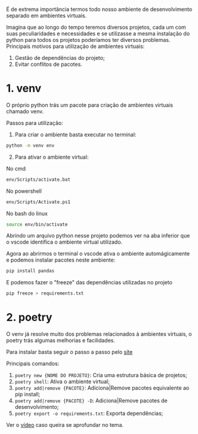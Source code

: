 
É de extrema importância termos todo nosso ambiente de desenvolvimento separado em ambientes virtuais.

Imagina que ao longo do tempo teremos diversos projetos, cada um com suas peculiaridades e necessidades e se utilizasse a mesma instalação do python para todos os projetos poderíamos ter diversos problemas. Principais motivos para utilização de ambientes virtuais:

1. Gestão de dependências do projeto;
2. Evitar conflitos de pacotes.


# 1. venv

O próprio python trás um pacote para criação de ambientes virtuais chamado venv.


Passos para utilização:

1. Para criar o ambiente basta executar no terminal:

```sh
python -m venv env
```

2. Para ativar o ambiente virtual:

No cmd
```sh
env/Scripts/activate.bat
```

No powershell
```sh
env/Scripts/Activate.ps1
```

No bash do linux
```sh
source env/bin/activate
```

Abrindo um arquivo python nesse projeto podemos ver na aba inferior que o vscode identifica o ambiente virtual utilizado.

Agora ao abrirmos o terminal o vscode ativa o ambiente automágicamente e podemos instalar pacotes neste ambiente:

```sh
pip install pandas
```

E podemos fazer o "freeze" das dependências utilizadas no projeto
```sh
pip freeze > requirements.txt
```


# 2. poetry

O venv já resolve muito dos problemas relacionados à ambientes virtuais, o poetry trás algumas melhorias e facilidades.

Para instalar basta seguir o passo a passo pelo [site](https://python-poetry.org/docs/#installation)

Principais comandos:

1. `poetry new {NOME DO PROJETO}`: Cria uma estrutura básica de projetos;
2. `poetry shell`: Ativa o ambiente virtual;
3. `poetry add|remove {PACOTE}`: Adiciona|Remove pacotes equivalente ao pip install;
4. `poetry add|remove {PACOTE} -D`: Adiciona|Remove pacotes de desenvolvimento;
5. `poetry export -o requirements.txt`: Exporta dependências;


Ver o [vídeo](https://www.youtube.com/watch?v=naGF7EIUFp0&ab_channel=EduardoMendes) caso queira se aprofundar no tema.
